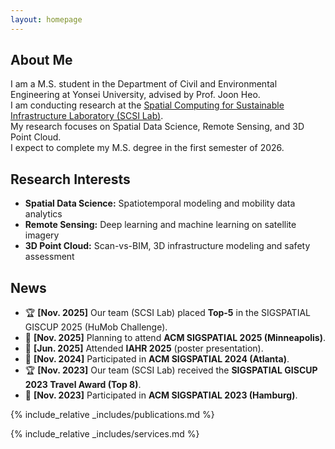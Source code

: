 ```yaml
---
layout: homepage
---
```


## About Me

I am a M.S. student in the Department of Civil and Environmental Engineering at Yonsei University, advised by Prof. Joon Heo.  
I am conducting research at the [Spatial Computing for Sustainable Infrastructure Laboratory (SCSI Lab)](https://scsi.yonsei.ac.kr/).  
My research focuses on Spatial Data Science, Remote Sensing, and 3D Point Cloud.  
I expect to complete my M.S. degree in the first semester of 2026.


## Research Interests

- **Spatial Data Science:** Spatiotemporal modeling and mobility data analytics  
- **Remote Sensing:** Deep learning and machine learning on satellite imagery  
- **3D Point Cloud:** Scan-vs-BIM, 3D infrastructure modeling and safety assessment  

## News

- 🏆 **[Nov. 2025]** Our team (SCSI Lab) placed **Top-5** in the SIGSPATIAL GISCUP 2025 (HuMob Challenge).  
- 📍 **[Nov. 2025]** Planning to attend **ACM SIGSPATIAL 2025 (Minneapolis)**.  
- 🎤 **[Jun. 2025]** Attended **IAHR 2025** (poster presentation).  
- 📍 **[Nov. 2024]** Participated in **ACM SIGSPATIAL 2024 (Atlanta)**.  
- 🏆 **[Nov. 2023]** Our team (SCSI Lab) received the **SIGSPATIAL GISCUP 2023 Travel Award (Top 8)**.  
- 📍 **[Nov. 2023]** Participated in **ACM SIGSPATIAL 2023 (Hamburg)**.  


{% include_relative _includes/publications.md %}

{% include_relative _includes/services.md %}
